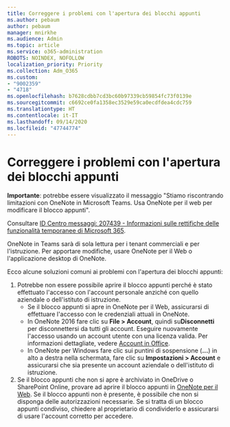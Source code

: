 ```yaml
---
title: Correggere i problemi con l'apertura dei blocchi appunti
ms.author: pebaum
author: pebaum
manager: mnirkhe
ms.audience: Admin
ms.topic: article
ms.service: o365-administration
ROBOTS: NOINDEX, NOFOLLOW
localization_priority: Priority
ms.collection: Adm_O365
ms.custom:
- "9002359"
- "4718"
ms.openlocfilehash: b7628cdbb7cd3bc60b97339cb59854fc73f0139e
ms.sourcegitcommit: c6692ce0fa1358ec3529e59ca0ecdfdea4cdc759
ms.translationtype: HT
ms.contentlocale: it-IT
ms.lasthandoff: 09/14/2020
ms.locfileid: "47744774"
---
```

# <a name="fix-issues-with-opening-notebooks"></a>Correggere i problemi con l'apertura dei blocchi appunti

**Importante**: potrebbe essere visualizzato il messaggio "Stiamo riscontrando limitazioni con OneNote in Microsoft Teams. Usa OneNote per il web per modificare il blocco appunti".

Consultare [ID Centro messaggi: 207439 - Informazioni sulle rettifiche delle funzionalità temporanee di Microsoft 365](https://admin.microsoft.com/Adminportal/Home?source=applauncher#MessageCenter?id=MC207439).

OneNote in Teams sarà di sola lettura per i tenant commerciali e per l'istruzione. Per apportare modifiche, usare OneNote per il Web o l'applicazione desktop di OneNote.

Ecco alcune soluzioni comuni ai problemi con l'apertura dei blocchi appunti:

1. Potrebbe non essere possibile aprire il blocco appunti perché è stato effettuato l'accesso con l'account personale anziché con quello aziendale o dell'istituto di istruzione.
    - Se il blocco appunti si apre in OneNote per il Web, assicurarsi di effettuare l'accesso con le credenziali attuali in OneNote.
    - In OneNote 2016 fare clic su **File > Account**, quindi su**Disconnetti** per disconnettersi da tutti gli account. Eseguire nuovamente l'accesso usando un account utente con una licenza valida. Per informazioni dettagliate, vedere [Account in Office](https://support.office.com/article/accounts-in-office-628ea040-f265-49de-b986-be09c3ebf8a9). 
    - In OneNote per Windows fare clic sui puntini di sospensione (**...**) in alto a destra nella schermata, fare clic su **Impostazioni > Account** e assicurarsi che sia presente un account aziendale o dell'istituto di istruzione. 
2. Se il blocco appunti che non si apre è archiviato in OneDrive o SharePoint Online, provare ad aprire il blocco appunti in [OneNote per il Web](https://onenote.com). Se il blocco appunti non è presente, è possibile che non si disponga delle autorizzazioni necessarie. Se si tratta di un blocco appunti condiviso, chiedere al proprietario di condividerlo e assicurarsi di usare l'account corretto per accedere.
